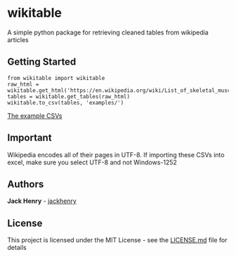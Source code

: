# wikitable

A simple python package for retrieving cleaned tables from wikipedia articles

## Getting Started

```
from wikitable import wikitable
raw_html = wikitable.get_html('https://en.wikipedia.org/wiki/List_of_skeletal_muscles_of_the_human_body')
tables = wikitable.get_tables(raw_html)
wikitable.to_csv(tables, 'examples/')
```

[The example CSVs](example/)

## Important
Wikipedia encodes all of their pages in UTF-8. If importing these CSVs into excel, make sure you select UTF-8 and not Windows-1252

## Authors

**Jack Henry**  - [jackhenry](https://github.com/jackhenry)


## License

This project is licensed under the MIT License - see the [LICENSE.md](LICENSE.md) file for details
